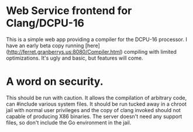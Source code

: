 # Web Service frontend for Clang/DCPU-16 #

This is a simple web app providing a compiler for the DCPU-16 processor.
I have an early beta copy running [here] 
(http://ferret.granberrys.us:8080/Compiler.html) compiling with limited
optimizations.  It's ugly and basic, but features will come.


# A word on security. #
This should be run with caution.  It allows the compilation of arbitrary code,
can #include various system files.  It should be run tucked away in a chroot
jail with normal user privileges and the copy of clang invoked should not capable
of producing X86 binaries.  The server doesn't need any support files, so don't
include the Go environment in the jail.
